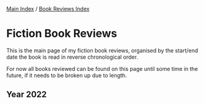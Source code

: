 [Main Index](../../README.md) / [Book Reviews Index](../README.md)

# Fiction Book Reviews

This is the main page of my fiction book reviews, organised by the start/end date the book is read in reverse chronological order.

For now all books reviewed can be found on this page until some time in the future, if it needs to be broken up due to length.

## Year 2022

